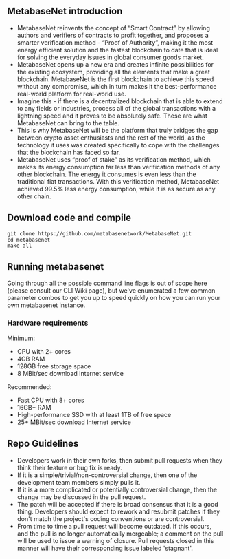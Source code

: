 
## MetabaseNet introduction

* MetabaseNet reinvents the concept of “Smart Contract” by allowing authors and verifiers of contracts to profit together, and proposes a smarter verification method - “Proof of Authority”, making it the most energy efficient solution and the fastest blockchain to date that is ideal for solving the everyday issues in global consumer goods market.
* MetabaseNet opens up a new era and creates infinite possibilities for the existing ecosystem, providing all the elements that make a great blockchain.  MetabaseNet is the first blockchain to achieve this speed without any compromise, which in turn makes it the best-performance real-world platform for real-world use.
* Imagine this - if there is a decentralized blockchain that is able to extend to any fields or industries, process all of the global transactions with a lightning speed and it proves to be absolutely safe. These are what MetabaseNet can bring to the table.
* This is why MetabaseNet will be the platform that truly bridges the gap between crypto asset enthusiasts and the rest of the world, as the technology it uses was created specifically to cope with the challenges that the blockchain has faced so far.
* MetabaseNet uses “proof of stake” as its verification method, which makes its energy consumption far less than verification methods of any other blockchain. The energy it consumes is even less than the traditional fiat transactions. With this verification method, MetabaseNet achieved 99.5% less energy consumption, while it is as secure as any other chain. 

## Download code and compile
```
git clone https://github.com/metabasenetwork/MetabaseNet.git
cd metabasenet
make all
```

## Running metabasenet
Going through all the possible command line flags is out of scope here (please consult our CLI Wiki page), but we've enumerated a few common parameter combos to get you up to speed quickly on how you can run your own metabasenet instance.

### Hardware requirements
Minimum:

* CPU with 2+ cores
* 4GB RAM
* 128GB free storage space
* 8 MBit/sec download Internet service

Recommended:

* Fast CPU with 8+ cores
* 16GB+ RAM
* High-performance SSD with at least 1TB of free space
* 25+ MBit/sec download Internet service


## Repo Guidelines

* Developers work in their own forks, then submit pull requests when they think their feature or bug fix is ready.
* If it is a simple/trivial/non-controversial change, then one of the development team members simply pulls it.
* If it is a more complicated or potentially controversial change, then the change may be discussed in the pull request.
* The patch will be accepted if there is broad consensus that it is a good thing. Developers should expect to rework and resubmit patches if they don't match the project's coding conventions or are controversial.
* From time to time a pull request will become outdated. If this occurs, and the pull is no longer automatically mergeable; a comment on the pull will be used to issue a warning of closure.  Pull requests closed in this manner will have their corresponding issue labeled 'stagnant'.
